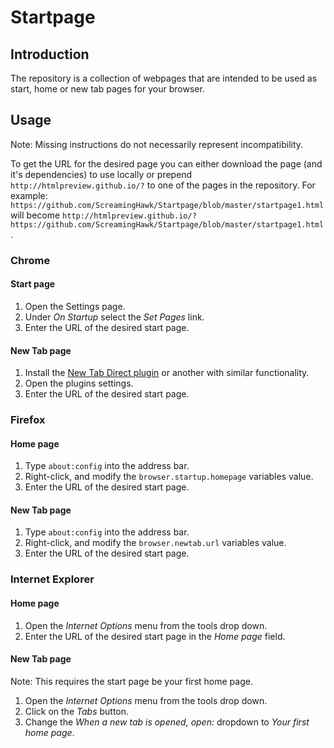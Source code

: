 # Startpage

## Introduction

The repository is a collection of webpages that are intended to be used as start, home or new tab pages for your browser. 

## Usage

Note: Missing instructions do not necessarily represent incompatibility. 

To get the URL for the desired page you can either download the page (and it's dependencies) to use locally or prepend ```http://htmlpreview.github.io/?``` to one of the pages in the repository. For example: ```https://github.com/ScreamingHawk/Startpage/blob/master/startpage1.html``` will become ```http://htmlpreview.github.io/?https://github.com/ScreamingHawk/Startpage/blob/master/startpage1.html```.

### Chrome

#### Start page
1. Open the Settings page. 
2. Under *On Startup* select the *Set Pages* link. 
3. Enter the URL of the desired start page. 

#### New Tab page
1. Install the [New Tab Direct plugin](https://chrome.google.com/webstore/detail/new-tab-redirect/icpgjfneehieebagbmdbhnlpiopdcmna?hl=en) or another with similar functionality. 
2. Open the plugins settings. 
3. Enter the URL of the desired start page. 

### Firefox

#### Home page
1. Type ```about:config``` into the address bar. 
2. Right-click, and modify the ```browser.startup.homepage``` variables value. 
3. Enter the URL of the desired start page. 

#### New Tab page
1. Type ```about:config``` into the address bar. 
2. Right-click, and modify the ```browser.newtab.url``` variables value. 
3. Enter the URL of the desired start page. 

### Internet Explorer

#### Home page
1. Open the *Internet Options* menu from the tools drop down. 
2. Enter the URL of the desired start page in the *Home page* field. 

#### New Tab page
Note: This requires the start page be your first home page. 

1. Open the *Internet Options* menu from the tools drop down. 
2. Click on the *Tabs* button. 
3. Change the *When a new tab is opened, open:* dropdown to *Your first home page*. 
